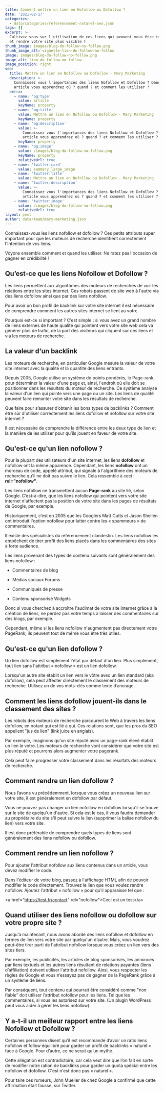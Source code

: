 ```yaml
---
title: Comment mettre un lien en Nofollow ou Dofollow ?
date: '2021-02-17'
categories:
  - data/categories/referencement-naturel-seo.json
tags: []
excerpt: >-
  Cultivez vous sur l'utilisation de ces liens qui peuvent vous être très utiles
  et rendre votre site plus visible !
thumb_image: images/blog-do-follow-no-follow.png
thumb_image_alt: vignette-lien-do-follow-no-follow
image: images/blog-do-follow-no-follow.png
image_alt: lien-do-follow-no-follow
image_position: right
seo:
  title: Mettre un lien en Nofollow ou Dofollow - Mary Marketing
  description: >-
    Connaissez vous l'importances des liens Nofollow et Dofollow ? Dans cet
    article vous apprendrez où ? quand ? et comment les utiliser ?
  extra:
    - name: 'og:type'
      value: article
      keyName: property
    - name: 'og:title'
      value: Mettre un lien en Nofollow ou Dofollow - Mary Marketing
      keyName: property
    - name: 'og:description'
      value: >-
        Connaissez vous l'importances des liens Nofollow et Dofollow ? Dans cet
        article vous apprendrez où ? quand ? et comment les utiliser ?
      keyName: property
    - name: 'og:image'
      value: /images/blog-do-follow-no-follow.png
      keyName: property
      relativeUrl: true
    - name: 'twitter:card'
      value: summary_large_image
    - name: 'twitter:title'
      value: Mettre un lien en Nofollow ou Dofollow - Mary Marketing
    - name: 'twitter:description'
      value: >-
        Connaissez vous l'importances des liens Nofollow et Dofollow ? Dans cet
        article vous apprendrez où ? quand ? et comment les utiliser ?
    - name: 'twitter:image'
      value: /images/blog-do-follow-no-follow.png
      relativeUrl: true
layout: post
author: data/team/mary-marketing.json
---
```

Connaissez-vous les liens nofollow et dofollow ? Ces petits attributs super important pour que les moteurs de recherche identifient correctement l'intention de vos liens.

Voyons ensemble comment et quand les utiliser. Ne ratez pas l'occasion de gagner en crédibilité !

## Qu’est-ce que les liens Nofollow et Dofollow ?

Les liens permettent aux algorithmes des moteurs de recherches de voir les relations entre les sites internet. Ces robots passent de site web à l'autre via des liens dofollow ainsi que par des liens nofollow.

Pour avoir un bon profil de backlink sur votre site internet il est nécessaire de comprendre comment les autres sites internet se lient au votre.

Pourquoi est-ce si important ? C’est simple : si vous avez un grand nombre de liens externes de haute qualité qui pointent vers votre site web cela va générer plus de trafic, de la part des visiteurs qui cliquent sur ces liens et via les moteurs de recherche.

## La valeur d'un backlink

Les moteurs de recherche, en particulier Google mesure la valeur de votre site internet avec la qualité et la quantité des liens entrants.

Depuis 2005, Google utilise un système de points pondérés, le Page-rank, pour déterminer la valeur d'une page et, ainsi, l'endroit où elle doit se positionner dans les résultats du moteur de recherche. Ce système analyse la valeur d'un lien qui pointe vers une page ou un site. Les liens de qualité peuvent faire remonter votre site dans les résultats de recherche.

Que faire pour s’assurer d’obtenir les bons types de backlinks ? Comment être sûr d'utiliser correctement les liens dofollow et nofollow sur votre site internet ?

Il est nécessaire de comprendre la différence entre les deux type de lien et la manière de les utiliser pour qu’ils jouent en faveur de votre site.

## Qu'est-ce qu'un lien nofollow ?

Pour la plupart des utilisateurs d'un site internet, les liens **dofollow** et nofollow ont la même apparence. Cependant, les liens **nofollow** ont un morceau de code, appelé attribut, qui signale à l'algorithme des moteurs de recherche qu'il ne doit pas suivre le lien. Cela ressemble à ceci : **rel="nofollow"**.

Les liens nofollow ne transmettent aucun **Page-rank** au site lié, selon Google. C’est-à-dire, que les liens nofollow qui pointent vers votre site internet n'affectent pas la position de votre site dans les pages de résultats de Google, par exemple.

Historiquement, c’est en 2005 que les Googlers Matt Cutts et Jason Shellen ont introduit l'option nofollow pour lutter contre les « spammeurs » de commentaires.

Il existe des spécialistes du référencement clandestin. Les liens nofollow les empêchent de tirer profit des liens placés dans les commentaires des sites à forte audience.

Les liens provenant des types de contenu suivants sont généralement des liens nofollow :

*   Commentaires de blog

*   Médias sociaux Forums

*   Communiqués de presse

*   Contenu sponsorisé Widgets

Donc si vous cherchez à accroître l'audimat de votre site internet grâce à la création de liens, ne perdez pas votre temps à laisser des commentaires sur des blogs, par exemple.

Cependant, même si les liens nofollow n'augmentent pas directement votre PageRank, ils peuvent tout de même vous être très utiles.

## Qu'est-ce qu'un lien dofollow ?

Un lien dofollow est simplement l'état par défaut d'un lien. Plus simplement, tout lien sans l'attribut « nofollow » est un lien dofollow.

Lorsqu'un autre site établit un lien vers le vôtre avec un lien standard (aka dofollow), cela peut affecter directement le classement des moteurs de recherche. Utilisez un de vos mots-clés comme texte d’ancrage.

## Comment les liens dofollow jouent-ils dans le classement des sites ?

Les robots des moteurs de recherche parcourent le Web à travers les liens dofollow, en notant qui est lié à qui. Ces relations sont, que les pros du SEO appellent "jus de lien" (link juice en anglais).

Par exemple, imaginons qu'un site réputé avec un page-rank élevé établit un lien le votre. Les moteurs de recherche vont considérer que votre site est plus réputé et pourrons alors augmenter votre pagerank.

Cela peut faire progresser votre classement dans les résultats des moteurs de recherche.

## Comment rendre un lien dofollow ?

Nous l’avons vu précédemment, lorsque vous créez un nouveau lien sur votre site, il est généralement en dofollow par défaut.

Vous ne pouvez pas changer un lien nofollow en dofollow lorsqu'il se trouve sur le site de quelqu'un d'autre. Si cela est le cas, il vous faudra demander au propriétaire du site s'il peut suivre le lien (supprimer la balise nofollow du lien) vers votre site.

Il est donc préférable de comprendre quels types de liens sont généralement des liens nofollow ou dofollow.

## Comment rendre un lien nofollow ?

Pour ajouter l'attribut nofollow aux liens contenus dans un article, vous devez modifier le code.

Dans l'éditeur de votre blog, passez à l'affichage HTML afin de pouvoir modifier le code directement. Trouvez le lien que vous voulez rendre nofollow. Ajoutez l'attribut « nofollow » pour qu'il apparaisse tel que :

\<a href="https://test.fr/contact" rel="nofollow">Ceci est un test\</a>

## Quand utiliser des liens nofollow ou dofollow sur votre propre site ?

Jusqu'à maintenant, nous avons abordé des liens nofollow et dofollow en termes de lien vers votre site par quelqu'un d’autre. Mais, vous voudrez peut-être tirer parti de l'attribut nofollow lorsque vous créez un lien vers des sites tiers.

Par exemple, les publicités, les articles de blog sponsorisés, les annonces par liens textuels et les autres liens résultant de relations payantes (liens d’affiliation) doivent utiliser l'attribut nofollow. Ainsi, vous respecter les règles de Google et vous n’essayez pas de gagner de la PageRank grâce à un système de liens.

Par conséquent, tout contenu qui pourrait être considéré comme "non fiable" doit utiliser l'attribut nofollow pour les liens. Tel que les commentaires, si vous les autorisez sur votre site. (Un plugin WordPress peut vous aider à gérer les liens nofollow).

## Y a-t-il un meilleur rapport entre les liens Nofollow et Dofollow ?

Certaines personnes disent qu'il est recommandé d’avoir un ratio liens nofollow et follow équilibré pour garder un profil de backlinks « naturel » face à Google. Pour d’autre, ce ne serait qu’un mythe.

Cette allégation est contradictoire, car cela veut dire que l’on fait en sorte de modifier notre ration de backlinks pour garder un quota spécial entre les nofollow et dofollow. C'est n'est donc pas « naturel ».

Pour taire ces rumeurs, John Mueller de chez Google a confirmé que cette affirmation était fausse, sur Twitter.

